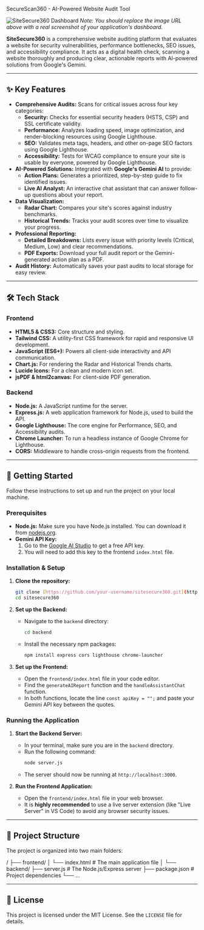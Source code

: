 SecureScan360 - AI-Powered Website Audit Tool

![SiteSecure360 Dashboard](https://i.imgur.com/your-screenshot-url.png) 
*Note: You should replace the image URL above with a real screenshot of your application's dashboard.*

**SiteSecure360** is a comprehensive website auditing platform that evaluates a website for security vulnerabilities, performance bottlenecks, SEO issues, and accessibility compliance. It acts as a digital health check, scanning a website thoroughly and producing clear, actionable reports with AI-powered solutions from Google's Gemini.

---

## ✨ Key Features

* **Comprehensive Audits:** Scans for critical issues across four key categories:
    * **Security:** Checks for essential security headers (HSTS, CSP) and SSL certificate validity.
    * **Performance:** Analyzes loading speed, image optimization, and render-blocking resources using Google Lighthouse.
    * **SEO:** Validates meta tags, headers, and other on-page SEO factors using Google Lighthouse.
    * **Accessibility:** Tests for WCAG compliance to ensure your site is usable by everyone, powered by Google Lighthouse.
* **AI-Powered Solutions:** Integrated with **Google's Gemini AI** to provide:
    * **Action Plans:** Generates a prioritized, step-by-step guide to fix identified issues.
    * **Live AI Analyst:** An interactive chat assistant that can answer follow-up questions about your report.
* **Data Visualization:**
    * **Radar Chart:** Compares your site's scores against industry benchmarks.
    * **Historical Trends:** Tracks your audit scores over time to visualize your progress.
* **Professional Reporting:**
    * **Detailed Breakdowns:** Lists every issue with priority levels (Critical, Medium, Low) and clear recommendations.
    * **PDF Exports:** Download your full audit report or the Gemini-generated action plan as a PDF.
* **Audit History:** Automatically saves your past audits to local storage for easy review.

---

## 🛠️ Tech Stack

### Frontend
* **HTML5 & CSS3:** Core structure and styling.
* **Tailwind CSS:** A utility-first CSS framework for rapid and responsive UI development.
* **JavaScript (ES6+):** Powers all client-side interactivity and API communication.
* **Chart.js:** For rendering the Radar and Historical Trends charts.
* **Lucide Icons:** For a clean and modern icon set.
* **jsPDF & html2canvas:** For client-side PDF generation.

### Backend
* **Node.js:** A JavaScript runtime for the server.
* **Express.js:** A web application framework for Node.js, used to build the API.
* **Google Lighthouse:** The core engine for Performance, SEO, and Accessibility audits.
* **Chrome Launcher:** To run a headless instance of Google Chrome for Lighthouse.
* **CORS:** Middleware to handle cross-origin requests from the frontend.

---

## 🚀 Getting Started

Follow these instructions to set up and run the project on your local machine.

### Prerequisites

* **Node.js:** Make sure you have Node.js installed. You can download it from [nodejs.org](https://nodejs.org/).
* **Gemini API Key:**
    1.  Go to the [Google AI Studio](https://aistudio.google.com/app/apikey) to get a free API key.
    2.  You will need to add this key to the frontend `index.html` file.

### Installation & Setup

1.  **Clone the repository:**
    ```bash
    git clone [https://github.com/your-username/sitesecure360.git](https://github.com/your-username/sitesecure360.git)
    cd sitesecure360
    ```

2.  **Set up the Backend:**
    * Navigate to the `backend` directory:
        ```bash
        cd backend
        ```
    * Install the necessary npm packages:
        ```bash
        npm install express cors lighthouse chrome-launcher
        ```

3.  **Set up the Frontend:**
    * Open the `frontend/index.html` file in your code editor.
    * Find the `generateAIReport` function and the `handleAssistantChat` function.
    * In both functions, locate the line `const apiKey = "";` and paste your Gemini API key between the quotes.

### Running the Application

1.  **Start the Backend Server:**
    * In your terminal, make sure you are in the `backend` directory.
    * Run the following command:
        ```bash
        node server.js
        ```
    * The server should now be running at `http://localhost:3000`.

2.  **Run the Frontend Application:**
    * Open the `frontend/index.html` file in your web browser.
    * It is **highly recommended** to use a live server extension (like "Live Server" in VS Code) to avoid any browser security issues.

---

## 📂 Project Structure

The project is organized into two main folders:


/
├── frontend/
│   └── index.html      # The main application file
│
└── backend/
├── server.js       # The Node.js/Express server
├── package.json    # Project dependencies
└── ...


---

## 📄 License

This project is licensed under the MIT License. See the `LICENSE` file for details.
